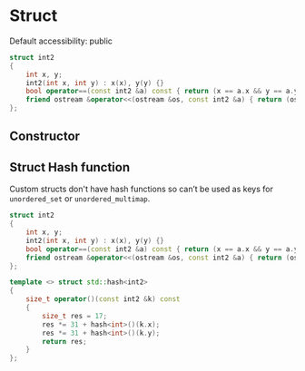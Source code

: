# Struct

Default accessibility: public

```cpp
struct int2
{
	int x, y;
	int2(int x, int y) : x(x), y(y) {}
	bool operator==(const int2 &a) const { return (x == a.x && y == a.y); }
	friend ostream &operator<<(ostream &os, const int2 &a) { return (os << "(" << a.x << "," << a.y << ")"); }
};
```


## Constructor

## Struct Hash function

Custom structs don't have hash functions so can’t be used as keys for `unordered_set` or `unordered_multimap`.

```cpp
struct int2
{
	int x, y;
	int2(int x, int y) : x(x), y(y) {}
	bool operator==(const int2 &a) const { return (x == a.x && y == a.y); }
	friend ostream &operator<<(ostream &os, const int2 &a) { return (os << "(" << a.x << "," << a.y << ")"); }
};

template <> struct std::hash<int2>
{
	size_t operator()(const int2 &k) const
	{
		size_t res = 17;
		res *= 31 + hash<int>()(k.x);
		res *= 31 + hash<int>()(k.y);
		return res;
	}
};
```
